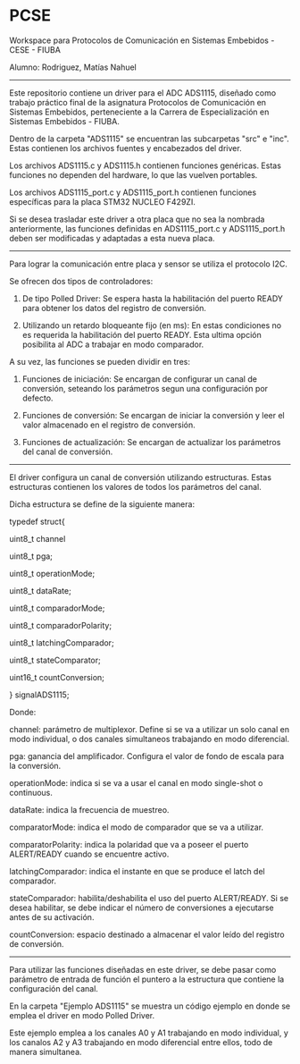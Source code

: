 # PCSE
Workspace para Protocolos de Comunicación en Sistemas Embebidos - CESE - FIUBA

Alumno: Rodriguez, Matías Nahuel

-----------------------------------------------------------------------------------------------------------------------------------------------------------------------

Este repositorio contiene un driver para el ADC ADS1115, diseñado como trabajo práctico final de la asignatura Protocolos de Comunicación en Sistemas Embebidos, perteneciente a la Carrera de Especialización en Sistemas Embebidos - FIUBA.
  
Dentro de la carpeta "ADS1115" se encuentran las subcarpetas "src" e "inc". Estas contienen los archivos fuentes y encabezados del driver.

Los archivos ADS1115.c y ADS1115.h contienen funciones genéricas. Estas funciones no dependen del hardware, lo que las vuelven portables.

Los archivos ADS1115_port.c y ADS1115_port.h contienen funciones específicas para la placa STM32 NUCLEO F429ZI.

Si se desea trasladar este driver a otra placa que no sea la nombrada anteriormente, las funciones definidas en ADS1115_port.c y ADS1115_port.h deben ser modificadas y adaptadas a esta nueva placa.

-----------------------------------------------------------------------------------------------------------------------------------------------------------------------

Para lograr la comunicación entre placa y sensor se utiliza el protocolo I2C.

Se ofrecen dos tipos de controladores:

1) De tipo Polled Driver: Se espera hasta la habilitación del puerto READY para obtener los datos del registro de conversión.

2) Utilizando un retardo bloqueante fijo (en ms): En estas condiciones no es requerida la habilitación del puerto READY.
   Esta ultima opción posibilita al ADC a trabajar en modo comparador.
   
A su vez, las funciones se pueden dividir en tres:

1) Funciones de iniciación: Se encargan de configurar un canal de conversión, seteando los parámetros segun una configuración por defecto.

2) Funciones de conversión: Se encargan de iniciar la conversión y leer el valor almacenado en el registro de conversión.
 
3) Funciones de actualización: Se encargan de actualizar los parámetros del canal de conversión.

-----------------------------------------------------------------------------------------------------------------------------------------------------------------------

El driver configura un canal de conversión utilizando estructuras. Estas estructuras contienen los valores de todos los parámetros del canal.

Dicha estructura se define de la siguiente manera:

typedef struct{

   uint8_t channel
   
   uint8_t pga;
   
   uint8_t operationMode;
   
   uint8_t dataRate;
   
   uint8_t comparadorMode;
   
   uint8_t comparadorPolarity;
   
   uint8_t latchingComparador;
   
   uint8_t stateComparator;
   
   uint16_t countConversion;

} signalADS1115;

Donde:

channel: parámetro de multiplexor. Define si se va a utilizar un solo canal en modo individual, o dos canales simultaneos trabajando en modo diferencial.

pga: ganancia del amplificador. Configura el valor de fondo de escala para la conversión.

operationMode: indica si se va a usar el canal en modo single-shot o continuous.

dataRate: indica la frecuencia de muestreo.

comparatorMode: indica el modo de comparador que se va a utilizar.

comparatorPolarity: indica la polaridad que va a poseer el puerto ALERT/READY cuando se encuentre activo.

latchingComparador: indica el instante en que se produce el latch del comparador.

stateComparador: habilita/deshabilita el uso del puerto ALERT/READY. Si se desea habilitar, se debe indicar el número de conversiones a ejecutarse antes de su activación.

countConversion: espacio destinado a almacenar el valor leído del registro de conversión.

-----------------------------------------------------------------------------------------------------------------------------------------------------------------------

Para utilizar las funciones diseñadas en este driver, se debe pasar como parámetro de entrada de función el puntero a la estructura que contiene la configuración del canal.

En la carpeta "Ejemplo ADS1115" se muestra un código ejemplo en donde se emplea el driver en modo Polled Driver.

Este ejemplo emplea a los canales A0 y A1 trabajando en modo individual, y los canalos A2 y A3 trabajando en modo diferencial entre ellos, todo de manera simultanea.
